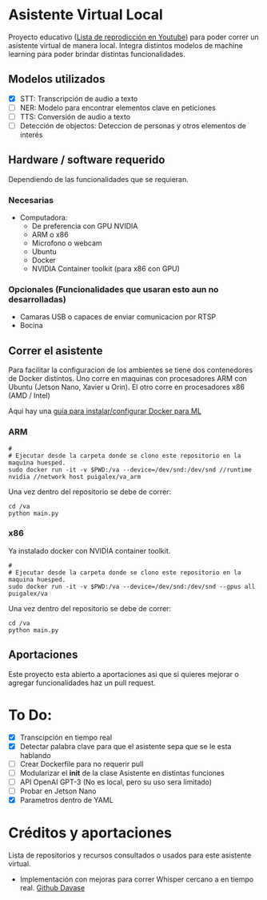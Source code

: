 # Asistente Virtual Local 
Proyecto educativo ([Lista de reprodicción en Youtube](https://www.youtube.com/watch?v=SaoDps2QBsI&list=PLA050nq-BHwN5CJuPAsFkBTrW_4Xxso_4)) para poder correr un asistente virtual de manera local. Integra distintos modelos de machine learning para poder brindar distintas funcionalidades.

## Modelos utilizados
- [X] STT: Transcripción de audio a texto
- [ ] NER: Modelo para encontrar elementos clave en peticiones
- [ ] TTS: Conversión de audio a texto 
- [ ] Detección de objectos: Deteccion de personas y otros elementos de interés

## Hardware / software requerido
Dependiendo de las funcionalidades que se requieran. 

### Necesarias
- Computadora:
    - De preferencia con GPU NVIDIA
    - ARM o x86 
    - Microfono o webcam
    - Ubuntu
    - Docker
    - NVIDIA Container toolkit (para x86 con GPU)

### Opcionales (Funcionalidades que usaran esto aun no desarrolladas)
- Camaras USB o capaces de enviar comunicacion por RTSP
- Bocina 

## Correr el asistente
Para facilitar la configuracion de los ambientes se tiene dos contenedores de Docker distintos. Uno corre en maquinas con procesadores ARM con Ubuntu (Jetson Nano, Xavier u Orin). El otro corre en procesadores x86 (AMD / Intel)

Aqui hay una [guía para instalar/configurar Docker para ML](https://www.youtube.com/watch?v=keGTBSVoHeU)

### ARM
```
# 
# Ejecutar desde la carpeta donde se clono este repositorio en la maquina huesped.
sudo docker run -it -v $PWD:/va --device=/dev/snd:/dev/snd //runtime nvidia //network host puigalex/va_arm
```

Una vez dentro del repositorio se debe de correr:
```
cd /va
python main.py
```


### x86
Ya instalado docker con NVIDIA container toolkit.

```
# 
# Ejecutar desde la carpeta donde se clono este repositorio en la maquina huesped.
sudo docker run -it -v $PWD:/va --device=/dev/snd:/dev/snd --gpus all puigalex/va
```

Una vez dentro del repositorio se debe de correr:
```
cd /va
python main.py
```


## Aportaciones
Este proyecto esta abierto a aportaciones asi que si quieres mejorar o agregar funcionalidades haz un pull request.

# To Do:
- [X] Transcipción en tiempo real 
- [X] Detectar palabra clave para que el asistente sepa que se le esta hablando 
- [ ] Crear Dockerfile para no requerir pull
- [ ] Modularizar el __init__ de la clase Asistente en distintas funciones
- [ ] API OpenAI GPT-3 (No es local, pero su uso sera limitado)
- [ ] Probar en Jetson Nano
- [X] Parametros dentro de YAML

# Créditos y aportaciones
Lista de repositorios y recursos consultados o usados para este asistente virtual. 
* Implementación con mejoras para correr Whisper cercano a en tiempo real. [Github Davase](https://github.com/davabase/whisper_real_time)
